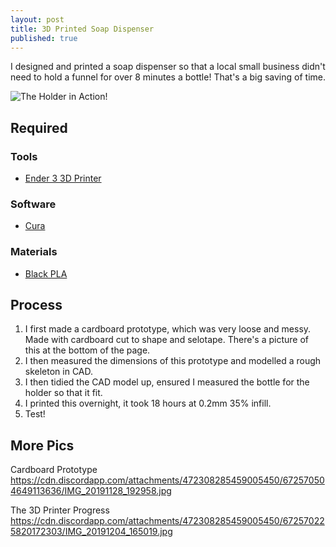 ```yaml
---
layout: post
title: 3D Printed Soap Dispenser
published: true
---
```

I designed and printed a soap dispenser so that a local small business didn't need to hold a funnel for over 8 minutes a bottle! That's a big saving of time.

![The Holder in Action!](https://raw.githubusercontent.com/gppk/gppk.github.io/master/images/SoapGif1.gif)

## Required

### Tools

- [Ender 3 3D Printer](https://www.amazon.co.uk/Creality-3D-Direct-Printer-Original/dp/B07D218NX3/ref=sr_1_1_sspa?keywords=ender+3&qid=1576256317&sr=8-1-spons&psc=1&spLa=ZW5jcnlwdGVkUXVhbGlmaWVyPUEzM0paRFNOSjFSWTFMJmVuY3J5cHRlZElkPUEwOTgzNjgyMUpUQjREREtTVlgzUyZlbmNyeXB0ZWRBZElkPUEwODcyNjkwMzI1TTFaRFE1NU1VWCZ3aWRnZXROYW1lPXNwX2F0ZiZhY3Rpb249Y2xpY2tSZWRpcmVjdCZkb05vdExvZ0NsaWNrPXRydWU=)

### Software
- [Cura](https://ultimaker.com/software/ultimaker-cura) 

### Materials

- [Black PLA](https://www.amazon.co.uk/TECHNOLOGYOUTLET-PREMIUM-PRINTER-FILAMENT-1-75MM/dp/B00I46KD3G/ref=sr_1_10?keywords=black+PLA&qid=1580419831&sr=8-10)

## Process

1. I first made a cardboard prototype, which was very loose and messy. Made with cardboard cut to shape and selotape. There's a picture of this at the bottom of the page.
2. I then measured the dimensions of this prototype and modelled a rough skeleton in CAD.
3. I then tidied the CAD model up, ensured I measured the bottle for the holder so that it fit.
4. I printed this overnight, it took 18 hours at 0.2mm 35% infill.
5. Test!

## More Pics

Cardboard Prototype
https://cdn.discordapp.com/attachments/472308285459005450/672570504649113636/IMG_20191128_192958.jpg

The 3D Printer Progress
https://cdn.discordapp.com/attachments/472308285459005450/672570225820172303/IMG_20191204_165019.jpg





